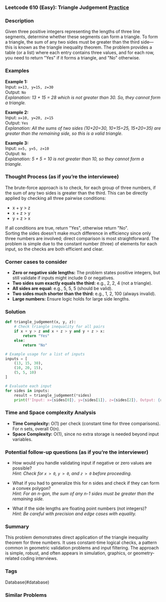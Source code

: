 ### Leetcode 610 (Easy): Triangle Judgement [Practice](https://leetcode.com/problems/triangle-judgement)

### Description  
Given three positive integers representing the lengths of three line segments, determine whether these segments can form a triangle. To form a triangle, the sum of any two sides must be greater than the third side—this is known as the triangle inequality theorem. The problem provides a table (or a list) where each entry contains three values, and for each row, you need to return "Yes" if it forms a triangle, and "No" otherwise.

### Examples  

**Example 1:**  
Input: `x=13, y=15, z=30`  
Output: `No`  
*Explanation: 13 + 15 = 28 which is not greater than 30. So, they cannot form a triangle.*

**Example 2:**  
Input: `x=10, y=20, z=15`  
Output: `Yes`  
*Explanation: All the sums of two sides (10+20=30, 10+15=25, 15+20=35) are greater than the remaining side, so this is a valid triangle.*

**Example 3:**  
Input: `x=5, y=5, z=10`  
Output: `No`  
*Explanation: 5 + 5 = 10 is not greater than 10, so they cannot form a triangle.*


### Thought Process (as if you’re the interviewee)  
The brute-force approach is to check, for each group of three numbers, if the sum of any two sides is greater than the third. This can be directly applied by checking all three pairwise conditions:
- x + y > z
- x + z > y
- y + z > x

If all conditions are true, return "Yes", otherwise return "No".  
Sorting the sides doesn't make much difference in efficiency since only three numbers are involved; direct comparison is most straightforward. The problem is simple due to the constant number (three) of elements for each input, so the checks are both efficient and clear.

### Corner cases to consider  
- **Zero or negative side lengths:** The problem states positive integers, but still validate if inputs might include 0 or negatives.
- **Two sides sum exactly equals the third:** e.g., 2, 2, 4 (not a triangle).
- **All sides are equal:** e.g., 5, 5, 5 (should be valid).
- **Two sides much shorter than the third:** e.g., 1, 2, 100 (always invalid).
- **Large numbers:** Ensure logic holds for large side lengths.

### Solution

```python
def triangle_judgement(x, y, z):
    # Check triangle inequality for all pairs
    if x + y > z and x + z > y and y + z > x:
        return "Yes"
    else:
        return "No"

# Example usage for a list of inputs
inputs = [
    (13, 15, 30),
    (10, 20, 15),
    (5, 5, 10)
]

# Evaluate each input
for sides in inputs:
    result = triangle_judgement(*sides)
    print(f'Input: x={sides[0]}, y={sides[1]}, z={sides[2]}, Output: {result}')
```

### Time and Space complexity Analysis  

- **Time Complexity:** O(1) per check (constant time for three comparisons). For n sets, overall O(n).
- **Space Complexity:** O(1), since no extra storage is needed beyond input variables.

### Potential follow-up questions (as if you’re the interviewer)  

- How would you handle validating input if negative or zero values are possible?  
  *Hint: Check for `x > 0`, `y > 0`, and `z > 0` before proceeding.*

- What if you had to generalize this for n sides and check if they can form a convex polygon?  
  *Hint: For an n-gon, the sum of any n-1 sides must be greater than the remaining side.*

- What if the side lengths are floating point numbers (not integers)?  
  *Hint: Be careful with precision and edge cases with equality.*

### Summary
This problem demonstrates direct application of the triangle inequality theorem for three numbers. It uses constant-time logical checks, a pattern common in geometric validation problems and input filtering. The approach is simple, robust, and often appears in simulation, graphics, or geometry-related coding interviews.

### Tags
Database(#database)

### Similar Problems
